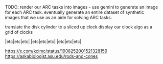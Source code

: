 TODO:
render our ARC tasks into images - 
use gemini to generate an image for each ARC task.
eventually generate an entire dataset of synthetic images that we use as an aide for solving ARC tasks.

translate the disk cylinder to a sliced up clock
display our clock algo as a grid of clocks

|etc|etc|etc|
|etc|etc|etc|
|etc|etc|etc|

https://x.com/kcimc/status/1908252001521328159
https://askabiologist.asu.edu/rods-and-cones
